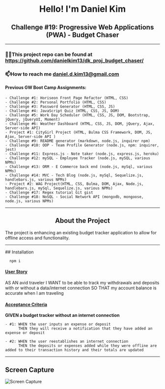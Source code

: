 <h1 align="center">Hello! I'm Daniel Kim</h1>
<h2 align="center">Challenge #19: Progressive Web Applications (PWA) - Budget Chaser</h2>

<hr />

### 👨‍💻This project repo can be found at https://github.com/danielkim13/dk_proj_budget_chaser/

### 📫How to reach me **daniel.d.kim13@gmail.com**

#### Previous GW Boot Camp Assignments:

    - Challenge #1: Horiseon Front Page Refactor (HTML, CSS)
    - Challenge #2: Personal Portfolio (HTML, CSS)
    - Challenge #3: Password Generator (HTML, CSS, JS)
    - Challenge #4: JavaScript Quiz (HTML, CSS, JS, DOM)
    - Challenge #5: Work Day Scheduler (HTML, CSS, JS, DOM, Bootstrap, jQuery, jQueryUI, Moment)
    - Challenge #6: Weather Dashboard (HTML, CSS, JS, DOM, jQuery, Ajax, Server-side API)
    - Project #1: CityGirl Project (HTML, Bulma CSS Framework, DOM, JS, Ajax, Server-side API )
    - Challenge #9: README generator (markdown, node.js, inquirer npm)
    - Challenge #10: OOP - Team Profile Generator (node.js, npm: inquirer, jest)
    - Challenge #11: Express.js - Note taker (node.js, express.js, heroku)
    - Challenge #12: mySQL - Employee Tracker (node.js, mySQL, various NPMs)
    - Challenge #13: ORM - E Commerce back end (node.js, mySql, various NPMs)
    - Challenge #14: MVC - Tech Blog (node.js, mySql, Sequelize.js, handlebars.js, various NPMs)
    - Project #2: WAG Project(HTML, CSS, Bulma, DOM, Ajax, Node.js, handlebars.js, mySql, Sequelize.js, various NPMs)
    - Challenge #17: Regex tutorial Git gist
    - Challenge #18: NoSQL - Social Network API (mongodb, mongoose, node.js, various NPMs)

<hr />

<h2 align="center"><b>About the Project</b></h4>

<p>The project is enhancing an existing budget tracker application to allow for offline access and functionality.</p>

<hr />
## Installation

      npm i

<h4><u>User Story</u></h4>

AS AN avid traveler
I WANT to be able to track my withdrawals and deposits with or without a data/internet connection
SO THAT my account balance is accurate when I am traveling 

<h4><u>Acceptance Criteria</u></h4>

<p><b>GIVEN a budget tracker without an internet connection</b></p>

    - #1: WHEN the user inputs an expense or deposit
          THEN they will receive a notification that they have added an expense or deposit

    - #2: WHEN the user reestablishes an internet connection
          THEN the deposits or expenses added while they were offline are added to their transaction history and their totals are updated


<hr />

## Screen Capture

![Screen Capture](TBD)

